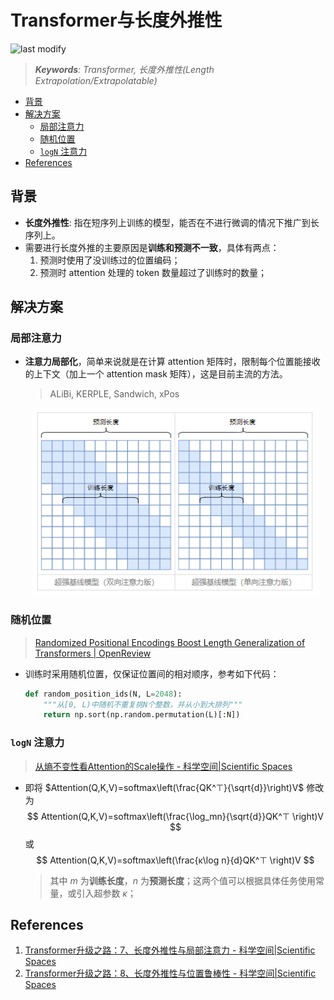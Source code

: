 Transformer与长度外推性
===
<!--START_SECTION:badge-->

![last modify](https://img.shields.io/static/v1?label=last%20modify&message=2025-07-21%2022%3A41%3A24&color=yellowgreen&style=flat-square)

<!--END_SECTION:badge-->
<!--info
top: false
hidden: true
-->

> ***Keywords**: Transformer, 长度外推性(Length Extrapolation/Extrapolatable)*

<!--START_SECTION:toc-->
- [背景](#背景)
- [解决方案](#解决方案)
    - [局部注意力](#局部注意力)
    - [随机位置](#随机位置)
    - [`logN` 注意力](#logn-注意力)
- [References](#references)
<!--END_SECTION:toc-->


## 背景
- **长度外推性**: 指在短序列上训练的模型，能否在不进行微调的情况下推广到长序列上。
- 需要进行长度外推的主要原因是**训练和预测不一致**，具体有两点：
    1. 预测时使用了没训练过的位置编码；
    2. 预测时 attention 处理的 token 数量超过了训练时的数量；

## 解决方案

### 局部注意力
- **注意力局部化**，简单来说就是在计算 attention 矩阵时，限制每个位置能接收的上下文（加上一个 attention mask 矩阵），这是目前主流的方法。
    > ALiBi, KERPLE, Sandwich, xPos
    <div align="center"><img src="../../../_assets/局部注意力示意图.png" height="300" /></div>

### 随机位置
> [Randomized Positional Encodings Boost Length Generalization of Transformers | OpenReview](https://openreview.net/forum?id=nMYj4argap)
- 训练时采用随机位置，仅保证位置间的相对顺序，参考如下代码：
    ```python
    def random_position_ids(N, L=2048):
        """从[0, L)中随机不重复挑N个整数，并从小到大排列"""
        return np.sort(np.random.permutation(L)[:N])
    ```

### `logN` 注意力
> [从熵不变性看Attention的Scale操作 - 科学空间|Scientific Spaces](https://kexue.fm/archives/8823)

- 即将 $Attention(Q,K,V)=softmax\left(\frac{QK^⊤}{\sqrt{d}}\right)V$ 修改为
    $$ Attention(Q,K,V)=softmax\left(\frac{\log_mn}{\sqrt{d}}QK^⊤ \right)V
    $$
    或
    $$ Attention(Q,K,V)=softmax\left(\frac{κ\log n}{d}QK^⊤ \right)V
    $$
    > 其中 $m$ 为**训练长度**，$n$ 为**预测长度**；这两个值可以根据具体任务使用常量，或引入超参数 $κ$；


## References
1. [Transformer升级之路：7、长度外推性与局部注意力 - 科学空间|Scientific Spaces](https://kexue.fm/archives/9431)
2. [Transformer升级之路：8、长度外推性与位置鲁棒性 - 科学空间|Scientific Spaces](https://kexue.fm/archives/9444)
